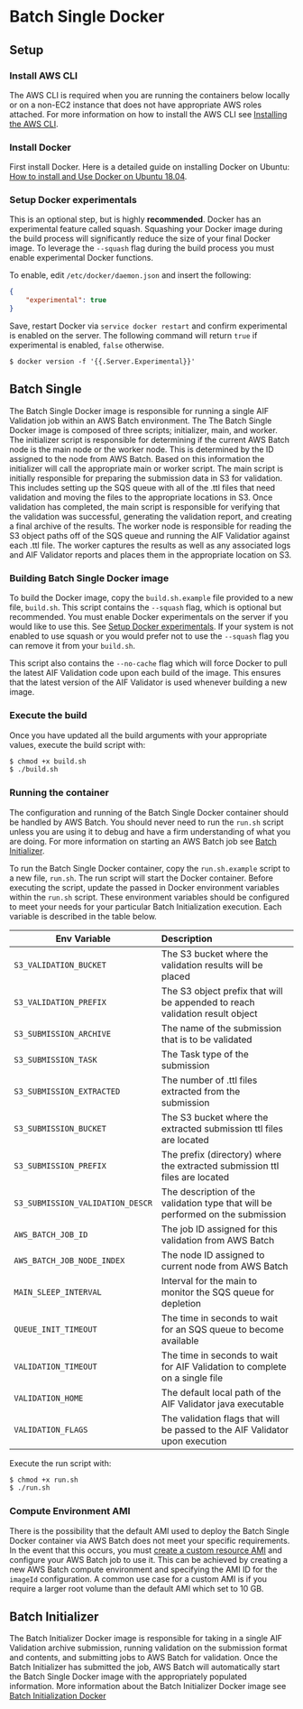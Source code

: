 # Batch Single Docker

## Setup

### Install AWS CLI

The AWS CLI is required when you are running the containers below locally or on a non-EC2 instance that does not have appropriate AWS roles attached. For more information on how to install the AWS CLI see [Installing the AWS CLI](https://docs.aws.amazon.com/cli/latest/userguide/cli-chap-install.html).

### Install Docker

First install Docker. Here is a detailed guide on installing Docker on Ubuntu: [How to install and Use Docker on Ubuntu 18.04](https://www.digitalocean.com/community/tutorials/how-to-install-and-use-docker-on-ubuntu-18-04).

### Setup Docker experimentals

This is an optional step, but is highly **recommended**. Docker has an experimental feature called squash. Squashing
your Docker image during the build process will significantly reduce the size of your final Docker image. To leverage
the `--squash` flag during the build process you must enable experimental Docker functions. 

To enable, edit `/etc/docker/daemon.json` and insert the following:

```json
{
	"experimental": true
}
```

Save, restart Docker via `service docker restart` and confirm experimental is enabled on the server. The following command will return `true` if experimental is enabled, `false` otherwise. 
```
$ docker version -f '{{.Server.Experimental}}'
```

## Batch Single

The Batch Single Docker image is responsible for running a single AIF Validation job within an AWS Batch environment. The The Batch Single Docker image is composed of three scripts; initializer, main, and worker. The initializer script is responsible for determining if the current AWS Batch node is the main node or the worker node. This is determined by the ID assigned to the node from AWS Batch. Based on this information the initializer will call the appropriate main or worker script. The main script is initially responsible for preparing the submission data in S3 for validation. This includes setting up the SQS queue with all of the .ttl files that need validation and moving the files to the appropriate locations in S3. Once validation has completed, the main script is responsible for verifying that the validation was successful, generating the validation report, and creating a final archive of the results. The worker node is responsible for reading the S3 object paths off of the SQS queue and running the AIF Validatior against each .ttl file. The worker captures the results as well as any associated logs and AIF Validator reports and places them in the appropriate location on S3. 

### Building Batch Single Docker image

To build the Docker image, copy the `build.sh.example` file provided to a new file, `build.sh`. 
This script contains the `--squash` flag, which is optional but recommended. You must enable Docker experimentals on the server if you would like to use this. See [Setup Docker experimentals](#Setup-Docker-experimentals). If your system is not enabled to use squash or you would prefer not to use the `--squash` flag you can remove it from your `build.sh`.

This script also contains the `--no-cache` flag which will force Docker to pull the latest AIF Validation code upon each build of the image. This ensures that the latest version of the AIF Validator is used whenever building a new image.

### Execute the build

Once you have updated all the build arguments with your appropriate values, execute the build script with:
```bash
$ chmod +x build.sh
$ ./build.sh
```

### Running the container

The configuration and running of the Batch Single Docker container should be handled by AWS Batch. You should never need to run the `run.sh` script unless you are using it to debug and have a firm understanding of what you are doing. For more information on starting an AWS Batch job see [Batch Initializer](#Batch-Initializer). 

To run the Batch Single Docker container, copy the `run.sh.example` script to a new file, `run.sh`. The run script will start the Docker container. Before executing the script, update the passed in Docker environment variables within the `run.sh` script. These environment variables should be configured to meet your needs for your particular Batch Initialization execution. Each variable is described in the table below.

| Env Variable               | Description | 
| ---------------------------|:--------------| 
| `S3_VALIDATION_BUCKET` | The S3 bucket where the validation results will be placed |       
| `S3_VALIDATION_PREFIX`       | The S3 object prefix that will be appended to reach validation result object | 
| `S3_SUBMISSION_ARCHIVE`       | The name of the submission that is to be validated |    
| `S3_SUBMISSION_TASK`        	 | The Task type of the submission |  
| `S3_SUBMISSION_EXTRACTED`       | The number of .ttl files extracted from the submission |  
| `S3_SUBMISSION_BUCKET`     		 | The S3 bucket where the extracted submission ttl files are located |  
| `S3_SUBMISSION_PREFIX`     	 | The prefix (directory) where the extracted submission ttl files are located | 
| `S3_SUBMISSION_VALIDATION_DESCR` | The description of the validation type that will be performed on the submission |       
| `AWS_BATCH_JOB_ID`       | The job ID assigned for this validation from AWS Batch | 
| `AWS_BATCH_JOB_NODE_INDEX`       | The node ID assigned to current node from AWS Batch |    
| `MAIN_SLEEP_INTERVAL`        	 | Interval for the main to monitor the SQS queue for depletion |  
| `QUEUE_INIT_TIMEOUT`       | The time in seconds to wait for an SQS queue to become available |  
| `VALIDATION_TIMEOUT`     		 | 	The time in seconds to wait for AIF Validation to complete on a single file |  
| `VALIDATION_HOME`     	 | The default local path of the AIF Validator java executable |  
| `VALIDATION_FLAGS`     	 | The validation flags that will be passed to the AIF Validator upon execution |   

Execute the run script with:

```bash
$ chmod +x run.sh
$ ./run.sh
```

### Compute Environment AMI

There is the possibility that the default AMI used to deploy the Batch Single Docker container via AWS Batch does not meet your specific requirements. In the event that this occurs, you must [create a custom resource AMI](https://docs.aws.amazon.com/batch/latest/userguide/create-batch-ami.html) and configure your AWS Batch job to use it. This can be achieved by creating a new AWS Batch compute environment and specifying the AMI ID for the `imageId` configuration. A common use case for a custom AMI is if you require a larger root volume than the default AMI which set to 10 GB.

## Batch Initializer

The Batch Initializer Docker image is responsible for taking in a single AIF Validation archive submission, running validation on the submission format and contents, and submitting jobs to AWS Batch for validation. Once the Batch Initializer has submitted the job, AWS Batch will automatically start the Batch Single Docker image with the appropriately populated information. More information about the Batch Initializer Docker image see [Batch Initialization Docker](https://github.com/NextCenturyCorporation/AIDA-Interchange-Format/blob/master/docker/batch-init/README.md)


